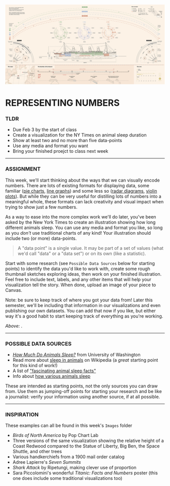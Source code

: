 ![](Images/TitanicFactsAndNumbers_SaraPiccolomini.jpg)

# REPRESENTING NUMBERS

### TLDR  
* Due Feb 3 by the start of class  
* Create a visualization for the NY Times on animal sleep duration
* Show at least two and no more than five data-points  
* Use any media and format you want  
* Bring your finished proejct to class next week  

***

### ASSIGNMENT
This week, we'll start thinking about the ways that we can visually encode numbers. There are lots of existing formats for displaying data, some familiar ([pie charts](https://datavizproject.com/data-type/pie-chart), [line graphs](https://datavizproject.com/data-type/line-chart)) and some less so ([radar diagrams](https://datavizproject.com/data-type/radar-diagram), [violin plots](https://datavizproject.com/data-type/violin-plot)). But while they can be very useful for distilling lots of numbers into a meaningful whole, these formats can lack creativity and visual impact when trying to show just a few numbers.

As a way to ease into the more complex work we'll do later, you've been asked by the New York Times to create an illustration showing how long different animals sleep. You can use any media and format you like, so long as you *don't* use traditional charts of any kind! Your illustration should include two (or more) data-points.

> A "data point" is a single value. It may be part of a set of values (what we'd call "data" or a "data set") or on its own (like a statistic).

Start with some research (see `Possible Data Sources` below for starting points) to identify the data you'd like to work with, create some rough thumbnail sketches exploring ideas, then work on your finished illustration. Feel free to include text, labels, and any other items that will help your visualization tell the story. When done, upload an image of your piece to Canvas.

Note: be sure to keep track of where you got your data from! Later this semester, we'll be including that information in our visualizations and even publishing our own datasets. You can add that now if you like, but either way it's a good habit to start keeping track of everything as you're working.

*Above: .*

***

### POSSIBLE DATA SOURCES  
* [*How Much Do Animals Sleep?*](https://faculty.washington.edu/chudler/chasleep.html) from University of Washington  
* Read more about [sleep in animals](https://en.wikipedia.org/wiki/Sleep_in_animals) on Wikipedia (a *great* starting point for this kind of work!)  
* A list of ["fascinating animal sleep facts"](https://startsleeping.org/animal-sleep/)  
* Info about [how various animals sleep](https://www.sleepfoundation.org/animals-and-sleep)  

These are intended as starting points, not the only sources you can draw from. Use them as jumping-off points for starting your research and be like a journalist: verify your information using another source, if at all possible.

***

### INSPIRATION  
These examples can all be found in this week's `Images` folder  

* *Birds of North America* by Pop Chart Lab  
* Three versions of the same visualization showing the relative height of a Coast Redwood compared to the Statue of Liberty, Big Ben, the Space Shuttle, and other trees  
* Various handkerchiefs from a 1900 mail order catalog  
* Adree Lapierre's *Seven Summits*  
* *Shark Attack* by Ripetungi, making clever use of proportion  
* Sara Piccolomini's wonderful *Titanic: Facts and Numbers* poster (this one does include some traditional visualizations too)  

